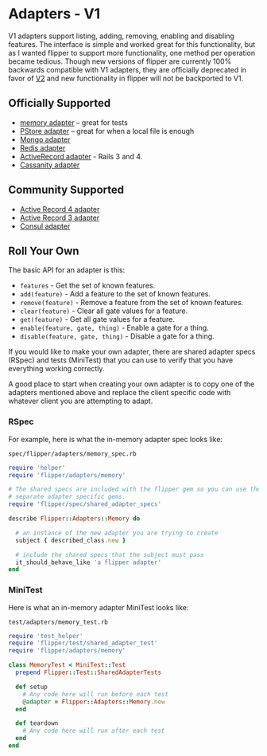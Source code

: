 # Adapters - V1

V1 adapters support listing, adding, removing, enabling and disabling features. The interface is simple and worked great for this functionality, but as I wanted flipper to support more functionality, one method per operation became tedious. Though new versions of flipper are currently 100% backwards compatible with V1 adapters, they are officially deprecated in favor of [V2](./Adapters-V2.md) and new functionality in flipper will not be backported to V1.

## Officially Supported

* [memory adapter](https://github.com/jnunemaker/flipper/blob/master/lib/flipper/adapters/memory.rb) – great for tests
* [PStore adapter](https://github.com/jnunemaker/flipper/blob/master/lib/flipper/adapters/pstore.rb) – great for when a local file is enough
* [Mongo adapter](https://github.com/jnunemaker/flipper/blob/master/docs/mongo)
* [Redis adapter](https://github.com/jnunemaker/flipper/blob/master/docs/redis)
* [ActiveRecord adapter](https://github.com/jnunemaker/flipper/blob/master/docs/active_record) - Rails 3 and 4.
* [Cassanity adapter](https://github.com/jnunemaker/flipper-cassanity)

## Community Supported

* [Active Record 4 adapter](https://github.com/bgentry/flipper-activerecord)
* [Active Record 3 adapter](https://github.com/blueboxjesse/flipper-activerecord)
* [Consul adapter](https://github.com/gdavison/flipper-consul)

## Roll Your Own

The basic API for an adapter is this:

* `features` - Get the set of known features.
* `add(feature)` - Add a feature to the set of known features.
* `remove(feature)` - Remove a feature from the set of known features.
* `clear(feature)` - Clear all gate values for a feature.
* `get(feature)` - Get all gate values for a feature.
* `enable(feature, gate, thing)` - Enable a gate for a thing.
* `disable(feature, gate, thing)` - Disable a gate for a thing.

If you would like to make your own adapter, there are shared adapter specs (RSpec) and tests (MiniTest) that you can use to verify that you have everything working correctly.

A good place to start when creating your own adapter is to copy one of the adapters mentioned above and replace the client specific code with whatever client you are attempting to adapt.

### RSpec
For example, here is what the in-memory adapter spec looks like:

`spec/flipper/adapters/memory_spec.rb`

```ruby
require 'helper'
require 'flipper/adapters/memory'

# The shared specs are included with the flipper gem so you can use them in
# separate adapter specific gems.
require 'flipper/spec/shared_adapter_specs'

describe Flipper::Adapters::Memory do

  # an instance of the new adapter you are trying to create
  subject { described_class.new }

  # include the shared specs that the subject must pass
  it_should_behave_like 'a flipper adapter'
end
```

### MiniTest

Here is what an in-memory adapter MiniTest looks like:

`test/adapters/memory_test.rb`

```ruby
require 'test_helper'
require 'flipper/test/shared_adapter_test'
require 'flipper/adapters/memory'

class MemoryTest < MiniTest::Test
  prepend Flipper::Test::SharedAdapterTests

  def setup
    # Any code here will run before each test
    @adapter = Flipper::Adapters::Memory.new
  end

  def teardown
    # Any code here will run after each test
  end
end
```
